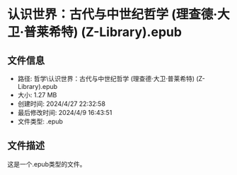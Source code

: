 ﻿# 认识世界：古代与中世纪哲学 (理查德·大卫·普莱希特) (Z-Library).epub

## 文件信息
- 路径: 哲学\认识世界：古代与中世纪哲学 (理查德·大卫·普莱希特) (Z-Library).epub
- 大小: 1.27 MB
- 创建时间: 2024/4/27 22:32:58
- 最后修改时间: 2024/4/9 16:43:51
- 文件类型: .epub

## 文件描述
这是一个.epub类型的文件。

